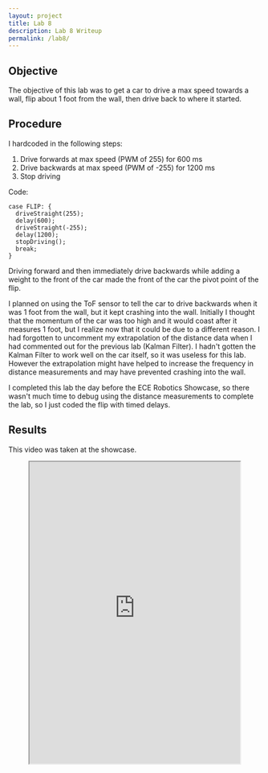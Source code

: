 ```yaml
---
layout: project
title: Lab 8
description: Lab 8 Writeup
permalink: /lab8/
---
```


## Objective

The objective of this lab was to get a car to drive a max speed towards a wall, flip about 1 foot from the wall, then drive back to where it started.

## Procedure

I hardcoded in the following steps:

1) Drive forwards at max speed (PWM of 255) for 600 ms
2) Drive backwards at max speed (PWM of -255) for 1200 ms
3) Stop driving

Code:
<pre><code class="language-cpp">case FLIP: {
  driveStraight(255);
  delay(600);
  driveStraight(-255);
  delay(1200);
  stopDriving();
  break;
}
</code></pre>

Driving forward and then immediately drive backwards while adding a weight to the front of the car made the front of the car the pivot point of the flip.

I planned on using the ToF sensor to tell the car to drive backwards when it was 1 foot from the wall, but it kept crashing into the wall. Initially I thought that the momentum of the car was too high and it would coast after it measures 1 foot, but I realize now that it could be due to a different reason. I had forgotten to uncomment my extrapolation of the distance data when I had commented out for the previous lab (Kalman Filter). I hadn't gotten the Kalman Filter to work well on the car itself, so it was useless for this lab. However the extrapolation might have helped to increase the frequency in distance measurements and may have prevented crashing into the wall. 

I completed this lab the day before the ECE Robotics Showcase, so there wasn't much time to debug using the distance measurements to complete the lab, so I just coded the flip with timed delays.

## Results
This video was taken at the showcase.
<p style="text-align:center;"><iframe width="420" height="600" src="https://www.youtube.com/embed/c6ALx52YUrE" allowfullscreen></iframe></p>






